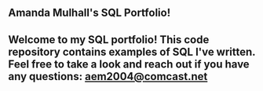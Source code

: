 ## Amanda Mulhall's SQL Portfolio! ##
 
## Welcome to my SQL portfolio! This code repository contains examples of SQL I've written. Feel free to take a look and reach out if you have any questions: aem2004@comcast.net ##
 
